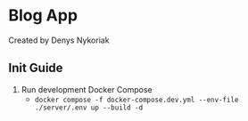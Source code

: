 # Blog App

Created by Denys Nykoriak

## Init Guide

1. Run development Docker Compose
   - `docker compose -f docker-compose.dev.yml --env-file ./server/.env up --build -d`
